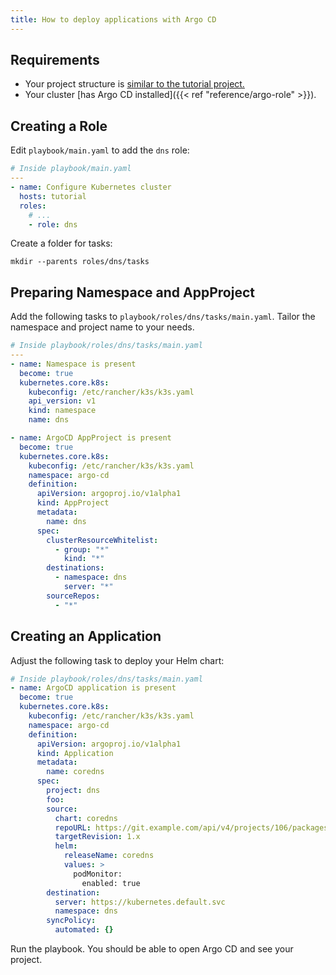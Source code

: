 ```yaml
---
title: How to deploy applications with Argo CD
---
```


## Requirements

- Your project structure is [similar to the tutorial project.](https://github.com/LKummer/homelab-tutorial-infrastructure#using-local-terraform-state)
- Your cluster [has Argo CD installed]({{< ref "reference/argo-role" >}}).

## Creating a Role

Edit `playbook/main.yaml` to add the `dns` role:

```yaml
# Inside playbook/main.yaml
---
- name: Configure Kubernetes cluster
  hosts: tutorial
  roles:
    # ...
    - role: dns
```

Create a folder for tasks:

```
mkdir --parents roles/dns/tasks
```

## Preparing Namespace and AppProject

Add the following tasks to `playbook/roles/dns/tasks/main.yaml`.
Tailor the namespace and project name to your needs.

```yaml
# Inside playbook/roles/dns/tasks/main.yaml
---
- name: Namespace is present
  become: true
  kubernetes.core.k8s:
    kubeconfig: /etc/rancher/k3s/k3s.yaml
    api_version: v1
    kind: namespace
    name: dns

- name: ArgoCD AppProject is present
  become: true
  kubernetes.core.k8s:
    kubeconfig: /etc/rancher/k3s/k3s.yaml
    namespace: argo-cd
    definition:
      apiVersion: argoproj.io/v1alpha1
      kind: AppProject
      metadata:
        name: dns
      spec:
        clusterResourceWhitelist:
          - group: "*"
            kind: "*"
        destinations:
          - namespace: dns
            server: "*"
        sourceRepos:
          - "*"
```

## Creating an Application

Adjust the following task to deploy your Helm chart:

```yaml
# Inside playbook/roles/dns/tasks/main.yaml
- name: ArgoCD application is present
  become: true
  kubernetes.core.k8s:
    kubeconfig: /etc/rancher/k3s/k3s.yaml
    namespace: argo-cd
    definition:
      apiVersion: argoproj.io/v1alpha1
      kind: Application
      metadata:
        name: coredns
      spec:
        project: dns
        foo:
        source:
          chart: coredns
          repoURL: https://git.example.com/api/v4/projects/106/packages/helm/stable
          targetRevision: 1.x
          helm:
            releaseName: coredns
            values: >
              podMonitor:
                enabled: true
        destination:
          server: https://kubernetes.default.svc
          namespace: dns
        syncPolicy:
          automated: {}
```

Run the playbook.
You should be able to open Argo CD and see your project.

